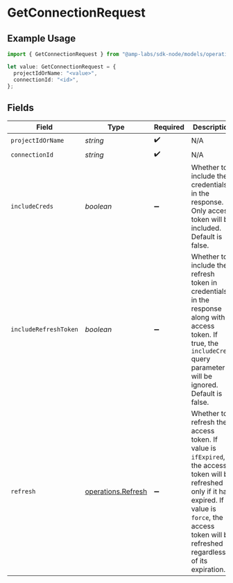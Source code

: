 # GetConnectionRequest

## Example Usage

```typescript
import { GetConnectionRequest } from "@amp-labs/sdk-node/models/operations";

let value: GetConnectionRequest = {
  projectIdOrName: "<value>",
  connectionId: "<id>",
};
```

## Fields

| Field                                                                                                                                                                                                          | Type                                                                                                                                                                                                           | Required                                                                                                                                                                                                       | Description                                                                                                                                                                                                    |
| -------------------------------------------------------------------------------------------------------------------------------------------------------------------------------------------------------------- | -------------------------------------------------------------------------------------------------------------------------------------------------------------------------------------------------------------- | -------------------------------------------------------------------------------------------------------------------------------------------------------------------------------------------------------------- | -------------------------------------------------------------------------------------------------------------------------------------------------------------------------------------------------------------- |
| `projectIdOrName`                                                                                                                                                                                              | *string*                                                                                                                                                                                                       | :heavy_check_mark:                                                                                                                                                                                             | N/A                                                                                                                                                                                                            |
| `connectionId`                                                                                                                                                                                                 | *string*                                                                                                                                                                                                       | :heavy_check_mark:                                                                                                                                                                                             | N/A                                                                                                                                                                                                            |
| `includeCreds`                                                                                                                                                                                                 | *boolean*                                                                                                                                                                                                      | :heavy_minus_sign:                                                                                                                                                                                             | Whether to include the credentials in the response. Only access token will be included. Default is false.                                                                                                      |
| `includeRefreshToken`                                                                                                                                                                                          | *boolean*                                                                                                                                                                                                      | :heavy_minus_sign:                                                                                                                                                                                             | Whether to include the refresh token in credentials in the response along with access token. If true, the `includeCreds` query parameter will be ignored. Default is false.                                    |
| `refresh`                                                                                                                                                                                                      | [operations.Refresh](../../models/operations/refresh.md)                                                                                                                                                       | :heavy_minus_sign:                                                                                                                                                                                             | Whether to refresh the access token. If value is `ifExpired`, the access token will be refreshed only if it has expired. If value is `force`, the access token will be refreshed regardless of its expiration. |